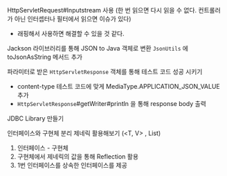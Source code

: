 HttpServletRequest#Inputstream 사용 (한 번 읽으면 다시 읽을 수 없다. 컨트롤러가 아닌 인터셉터나 필터에서 읽으면 이슈가 있다)
- 래핑해서 사용하면 해결할 수 있을 것 같다.

Jackson 라이브러리를 통해 JSON to Java 객체로 변환
`JsonUtils` 에 toJsonAsString 메서드 추가

파라미터로 받은 `HttpServletResponse` 객체를 통해 테스트 코드 성공 시키기
- content-type 테스트 코드에 맞게 MediaType.APPLICATION_JSON_VALUE 추가
- `HttpServletResponse`#getWriter#println 을 통해 response body 출력


JDBC Library 만들기

인터페이스와 구현체 분리
제네릭 활용해보기 (<T, V> , List<T>)

1. 인터페이스 - 구현체
2. 구현체에서 제네릭의 값을 통해 Reflection 활용
3. 1번 인터페이스를 상속한 인터페이스를 제공

